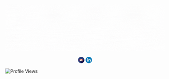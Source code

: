 
![alt text](https://github.com/sauravpradhan1/sauravpradhan1/blob/master/profile%20display.gif)

<p align = "center"><a href ="mailto: saurav.pradhan54@gmail.com"><img src = "https://github.com/sauravpradhan1/sauravpradhan1/blob/master/icons/gmail.svg" width = 4%  align=”center” height = 4%></a>            <a href = "https://www.linkedin.com/in/saurav-pradhan1/"><img src = "https://github.com/sauravpradhan1/sauravpradhan1/blob/master/icons/linkedin.svg" width = 4% height = 4%></a>

![Profile Views](https://komarev.com/ghpvc/?username=sauravpradhan1)
<!--
**sauravpradhan1/sauravpradhan1** is a ✨ _special_ ✨ repository because its `README.md` (this file) appears on your GitHub profile.
